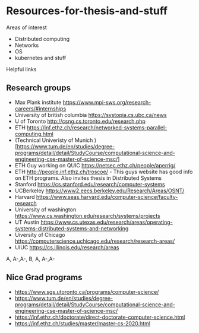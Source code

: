 # Resources-for-thesis-and-stuff

Areas of interest
- Distributed computing
- Networks 
- OS
- kubernetes and stuff


Helpful links 

## Research groups 

- Max Plank institute https://www.mpi-sws.org/research-careers/#internships
- University of british columbia https://systopia.cs.ubc.ca/news
- U of Toronto http://csng.cs.toronto.edu/research.php
- ETH https://inf.ethz.ch/research/networked-systems-parallel-computing.html
- (Technical Univeristy of Munich )[https://www.tum.de/en/studies/degree-programs/detail/detail/StudyCourse/computational-science-and-engineering-cse-master-of-science-msc/]
- ETH Guy working on QUIC https://netsec.ethz.ch/people/aperrig/
- ETH http://people.inf.ethz.ch/troscoe/ - This guys website has good info on ETH programs. Also invites thesis in Distributed Systems
- Stanford https://cs.stanford.edu/research/computer-systems
- UCBerkeley https://www2.eecs.berkeley.edu/Research/Areas/OSNT/
- Harvard https://www.seas.harvard.edu/computer-science/faculty-research
- University of washington https://www.cs.washington.edu/research/systems/projects
- UT Austin https://www.cs.utexas.edu/research/areas/operating-systems-distributed-systems-and-networking
- Uiversity of Chicago https://computerscience.uchicago.edu/research/research-areas/
- UIUC https://cs.illinois.edu/research/areas

A, A-,A-, B, A, A-,A- 



## Nice Grad programs

- https://www.sgs.utoronto.ca/programs/computer-science/
- https://www.tum.de/en/studies/degree-programs/detail/detail/StudyCourse/computational-science-and-engineering-cse-master-of-science-msc/
- https://inf.ethz.ch/doctorate/direct-doctorate-computer-science.html
- https://inf.ethz.ch/studies/master/master-cs-2020.html

